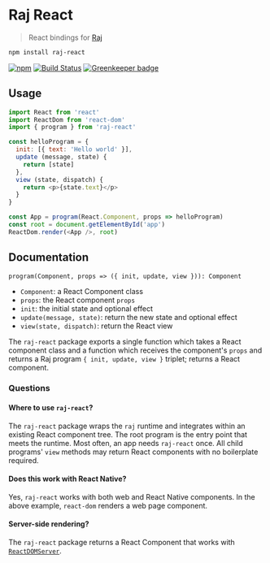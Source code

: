 # Raj React
> React bindings for [Raj](https://github.com/andrejewski/raj)

```sh
npm install raj-react
```

[![npm](https://img.shields.io/npm/v/raj-react.svg)](https://www.npmjs.com/package/raj-react)
[![Build Status](https://travis-ci.org/andrejewski/raj-react.svg?branch=master)](https://travis-ci.org/andrejewski/raj-react)
[![Greenkeeper badge](https://badges.greenkeeper.io/andrejewski/raj-react.svg)](https://greenkeeper.io/)

## Usage

```js
import React from 'react'
import ReactDom from 'react-dom'
import { program } from 'raj-react'

const helloProgram = {
  init: [{ text: 'Hello world' }],
  update (message, state) {
    return [state]
  },
  view (state, dispatch) {
    return <p>{state.text}</p>
  }
}

const App = program(React.Component, props => helloProgram)
const root = document.getElementById('app')
ReactDom.render(<App />, root)
```

## Documentation
`program(Component, props => ({ init, update, view })): Component`
- `Component`: a React Component class
- `props`: the React component `props`
- `init`: the initial state and optional effect
- `update(message, state)`: return the new state and optional effect
- `view(state, dispatch)`: return the React view

The `raj-react` package exports a single function which takes a React component class and a function which receives the component's `props` and returns a Raj program `{ init, update, view }` triplet; returns a React component.

### Questions

#### Where to use `raj-react`?
The `raj-react` package wraps the `raj` runtime and integrates within an existing React component tree. The root program is the entry point that meets the runtime. Most often, an app needs `raj-react` once. All child programs' `view` methods may return React components with no boilerplate required.

#### Does this work with React Native?
Yes, `raj-react` works with both web and React Native components. In the above example, `react-dom` renders a web page component.

#### Server-side rendering?
The `raj-react` package returns a React Component that works with [`ReactDOMServer`](https://facebook.github.io/react/docs/react-dom-server.html).
